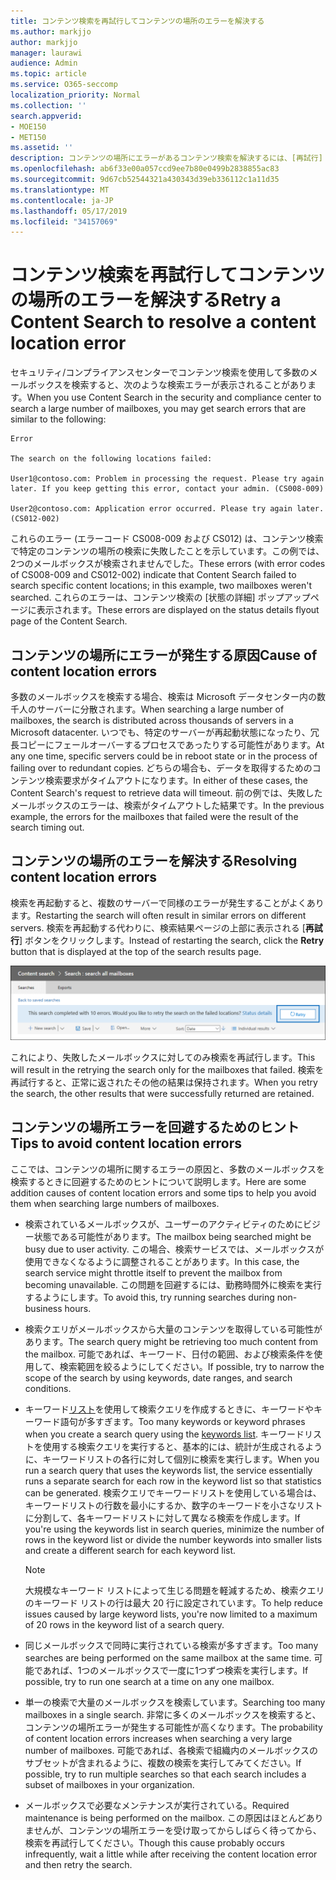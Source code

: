 ```yaml
---
title: コンテンツ検索を再試行してコンテンツの場所のエラーを解決する
ms.author: markjjo
author: markjjo
manager: laurawi
audience: Admin
ms.topic: article
ms.service: O365-seccomp
localization_priority: Normal
ms.collection: ''
search.appverid:
- MOE150
- MET150
ms.assetid: ''
description: コンテンツの場所にエラーがあるコンテンツ検索を解決するには、[再試行] ボタンを使用します。
ms.openlocfilehash: ab6f33e00a057ccd9ee7b80e0499b2838855ac83
ms.sourcegitcommit: 9d67cb52544321a430343d39eb336112c1a11d35
ms.translationtype: MT
ms.contentlocale: ja-JP
ms.lasthandoff: 05/17/2019
ms.locfileid: "34157069"
---
```

# <a name="retry-a-content-search-to-resolve-a-content-location-error"></a><span data-ttu-id="fccb7-103">コンテンツ検索を再試行してコンテンツの場所のエラーを解決する</span><span class="sxs-lookup"><span data-stu-id="fccb7-103">Retry a Content Search to resolve a content location error</span></span>

<span data-ttu-id="fccb7-104">セキュリティ/コンプライアンスセンターでコンテンツ検索を使用して多数のメールボックスを検索すると、次のような検索エラーが表示されることがあります。</span><span class="sxs-lookup"><span data-stu-id="fccb7-104">When you use Content Search in the security and compliance center to search a large number of mailboxes, you may get search errors that are similar to the following:</span></span>

```
Error

The search on the following locations failed:

User1@contoso.com: Problem in processing the request. Please try again later. If you keep getting this error, contact your admin. (CS008-009)

User2@contoso.com: Application error occurred. Please try again later. (CS012-002)
```

<span data-ttu-id="fccb7-105">これらのエラー (エラーコード CS008-009 および CS012) は、コンテンツ検索で特定のコンテンツの場所の検索に失敗したことを示しています。この例では、2つのメールボックスが検索されませんでした。</span><span class="sxs-lookup"><span data-stu-id="fccb7-105">These errors (with error codes of CS008-009 and CS012-002) indicate that Content Search failed to search specific content locations; in this example, two mailboxes weren't searched.</span></span> <span data-ttu-id="fccb7-106">これらのエラーは、コンテンツ検索の [状態の詳細] ポップアップページに表示されます。</span><span class="sxs-lookup"><span data-stu-id="fccb7-106">These errors are displayed on the status details flyout page of the Content Search.</span></span>

## <a name="cause-of-content-location-errors"></a><span data-ttu-id="fccb7-107">コンテンツの場所にエラーが発生する原因</span><span class="sxs-lookup"><span data-stu-id="fccb7-107">Cause of content location errors</span></span>

<span data-ttu-id="fccb7-108">多数のメールボックスを検索する場合、検索は Microsoft データセンター内の数千人のサーバーに分散されます。</span><span class="sxs-lookup"><span data-stu-id="fccb7-108">When searching a large number of mailboxes, the search is distributed across thousands of servers in a Microsoft datacenter.</span></span> <span data-ttu-id="fccb7-109">いつでも、特定のサーバーが再起動状態になったり、冗長コピーにフェールオーバーするプロセスであったりする可能性があります。</span><span class="sxs-lookup"><span data-stu-id="fccb7-109">At any one time, specific servers could be in reboot state or in the process of failing over to redundant copies.</span></span> <span data-ttu-id="fccb7-110">どちらの場合も、データを取得するためのコンテンツ検索要求がタイムアウトになります。</span><span class="sxs-lookup"><span data-stu-id="fccb7-110">In either of these cases, the Content Search's request to retrieve data will timeout.</span></span> <span data-ttu-id="fccb7-111">前の例では、失敗したメールボックスのエラーは、検索がタイムアウトした結果です。</span><span class="sxs-lookup"><span data-stu-id="fccb7-111">In the previous example, the errors for the mailboxes that failed were the result of the search timing out.</span></span>

## <a name="resolving-content-location-errors"></a><span data-ttu-id="fccb7-112">コンテンツの場所のエラーを解決する</span><span class="sxs-lookup"><span data-stu-id="fccb7-112">Resolving content location errors</span></span>

<span data-ttu-id="fccb7-113">検索を再起動すると、複数のサーバーで同様のエラーが発生することがよくあります。</span><span class="sxs-lookup"><span data-stu-id="fccb7-113">Restarting the search will often result in similar errors on different servers.</span></span> <span data-ttu-id="fccb7-114">検索を再起動する代わりに、検索結果ページの上部に表示される [**再試行**] ボタンをクリックします。</span><span class="sxs-lookup"><span data-stu-id="fccb7-114">Instead of restarting the search, click the **Retry** button that is displayed at the top of the search results page.</span></span>

![[再試行] ボタンをクリックしてコンテンツの場所のエラーを解決する](media/retrycontentsearch3.png)

<span data-ttu-id="fccb7-116">これにより、失敗したメールボックスに対してのみ検索を再試行します。</span><span class="sxs-lookup"><span data-stu-id="fccb7-116">This will result in the retrying the search only for the mailboxes that failed.</span></span> <span data-ttu-id="fccb7-117">検索を再試行すると、正常に返されたその他の結果は保持されます。</span><span class="sxs-lookup"><span data-stu-id="fccb7-117">When you retry the search, the other results that were successfully returned are retained.</span></span>

## <a name="tips-to-avoid-content-location-errors"></a><span data-ttu-id="fccb7-118">コンテンツの場所エラーを回避するためのヒント</span><span class="sxs-lookup"><span data-stu-id="fccb7-118">Tips to avoid content location errors</span></span>

<span data-ttu-id="fccb7-119">ここでは、コンテンツの場所に関するエラーの原因と、多数のメールボックスを検索するときに回避するためのヒントについて説明します。</span><span class="sxs-lookup"><span data-stu-id="fccb7-119">Here are some addition causes of content location errors and some tips to help you avoid them when searching large numbers of mailboxes.</span></span>

- <span data-ttu-id="fccb7-120">検索されているメールボックスが、ユーザーのアクティビティのためにビジー状態である可能性があります。</span><span class="sxs-lookup"><span data-stu-id="fccb7-120">The mailbox being searched might be busy due to user activity.</span></span> <span data-ttu-id="fccb7-121">この場合、検索サービスでは、メールボックスが使用できなくなるように調整されることがあります。</span><span class="sxs-lookup"><span data-stu-id="fccb7-121">In this case, the search service might throttle itself to prevent the mailbox from becoming unavailable.</span></span> <span data-ttu-id="fccb7-122">この問題を回避するには、勤務時間外に検索を実行するようにします。</span><span class="sxs-lookup"><span data-stu-id="fccb7-122">To avoid this, try running searches during non-business hours.</span></span>

- <span data-ttu-id="fccb7-123">検索クエリがメールボックスから大量のコンテンツを取得している可能性があります。</span><span class="sxs-lookup"><span data-stu-id="fccb7-123">The search query might be retrieving too much content from the mailbox.</span></span> <span data-ttu-id="fccb7-124">可能であれば、キーワード、日付の範囲、および検索条件を使用して、検索範囲を絞るようにしてください。</span><span class="sxs-lookup"><span data-stu-id="fccb7-124">If possible, try to narrow the scope of the search by using keywords, date ranges, and search conditions.</span></span>

- <span data-ttu-id="fccb7-125">キーワード[リスト](view-keyword-statistics-for-content-search.md#get-keyword-statistics-for-content-searches)を使用して検索クエリを作成するときに、キーワードやキーワード語句が多すぎます。</span><span class="sxs-lookup"><span data-stu-id="fccb7-125">Too many keywords or keyword phrases when you create a search query using the [keywords list](view-keyword-statistics-for-content-search.md#get-keyword-statistics-for-content-searches).</span></span> <span data-ttu-id="fccb7-126">キーワードリストを使用する検索クエリを実行すると、基本的には、統計が生成されるように、キーワードリストの各行に対して個別に検索を実行します。</span><span class="sxs-lookup"><span data-stu-id="fccb7-126">When you run a search query that uses the keywords list, the service essentially runs a separate search for each row in the keyword list so that statistics can be generated.</span></span> <span data-ttu-id="fccb7-127">検索クエリでキーワードリストを使用している場合は、キーワードリストの行数を最小にするか、数字のキーワードを小さなリストに分割して、各キーワードリストに対して異なる検索を作成します。</span><span class="sxs-lookup"><span data-stu-id="fccb7-127">If you're using the keywords list in search queries, minimize the number of rows in the keyword list or divide the number keywords into smaller lists and create a different search for each keyword list.</span></span>

  > [!NOTE]
  > <span data-ttu-id="fccb7-128">大規模なキーワード リストによって生じる問題を軽減するため、検索クエリのキーワード リストの行は最大 20 行に設定されています。</span><span class="sxs-lookup"><span data-stu-id="fccb7-128">To help reduce issues caused by large keyword lists, you're now limited to a maximum of 20 rows in the keyword list of a search query.</span></span>

- <span data-ttu-id="fccb7-129">同じメールボックスで同時に実行されている検索が多すぎます。</span><span class="sxs-lookup"><span data-stu-id="fccb7-129">Too many searches are being performed on the same mailbox at the same time.</span></span> <span data-ttu-id="fccb7-130">可能であれば、1つのメールボックスで一度に1つずつ検索を実行します。</span><span class="sxs-lookup"><span data-stu-id="fccb7-130">If possible, try to run one search at a time on any one mailbox.</span></span>

- <span data-ttu-id="fccb7-131">単一の検索で大量のメールボックスを検索しています。</span><span class="sxs-lookup"><span data-stu-id="fccb7-131">Searching too many mailboxes in a single search.</span></span> <span data-ttu-id="fccb7-132">非常に多くのメールボックスを検索すると、コンテンツの場所エラーが発生する可能性が高くなります。</span><span class="sxs-lookup"><span data-stu-id="fccb7-132">The probability of content location errors increases when searching a very large number of mailboxes.</span></span> <span data-ttu-id="fccb7-133">可能であれば、各検索で組織内のメールボックスのサブセットが含まれるように、複数の検索を実行してみてください。</span><span class="sxs-lookup"><span data-stu-id="fccb7-133">If possible, try to run multiple searches so that each search includes a subset of  mailboxes in your organization.</span></span>

- <span data-ttu-id="fccb7-134">メールボックスで必要なメンテナンスが実行されている。</span><span class="sxs-lookup"><span data-stu-id="fccb7-134">Required maintenance is being performed on the mailbox.</span></span> <span data-ttu-id="fccb7-135">この原因はほとんどありませんが、コンテンツの場所エラーを受け取ってからしばらく待ってから、検索を再試行してください。</span><span class="sxs-lookup"><span data-stu-id="fccb7-135">Though this cause probably occurs infrequently, wait a little while after receiving the content location error and then retry the search.</span></span>

